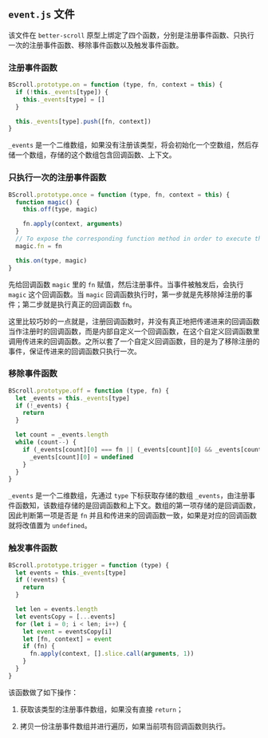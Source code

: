 ## `event.js` 文件

该文件在 `better-scroll` 原型上绑定了四个函数，分别是注册事件函数、只执行一次的注册事件函数、移除事件函数以及触发事件函数。

### 注册事件函数

```js
BScroll.prototype.on = function (type, fn, context = this) {
  if (!this._events[type]) {
    this._events[type] = []
  }

  this._events[type].push([fn, context])
}
```

`_events` 是一个二维数组，如果没有注册该类型，将会初始化一个空数组，然后存储一个数组，存储的这个数组包含回调函数、上下文。

### 只执行一次的注册事件函数

```js
BScroll.prototype.once = function (type, fn, context = this) {
  function magic() {
    this.off(type, magic)

    fn.apply(context, arguments)
  }
  // To expose the corresponding function method in order to execute the off method
  magic.fn = fn

  this.on(type, magic)
}
```

先给回调函数 `magic` 里的 `fn` 赋值，然后注册事件。当事件被触发后，会执行 `magic` 这个回调函数。当 `magic` 回调函数执行时，第一步就是先移除掉注册的事件；第二步就是执行真正的回调函数 `fn`。

这里比较巧妙的一点就是，注册回调函数时，并没有真正地把传递进来的回调函数当作注册时的回调函数，而是内部自定义一个回调函数，在这个自定义回调函数里调用传进来的回调函数。之所以套了一个自定义回调函数，目的是为了移除注册的事件，保证传进来的回调函数只执行一次。

### 移除事件函数

```js
BScroll.prototype.off = function (type, fn) {
  let _events = this._events[type]
  if (!_events) {
    return
  }

  let count = _events.length
  while (count--) {
    if (_events[count][0] === fn || (_events[count][0] && _events[count][0].fn === fn)) {
      _events[count][0] = undefined
    }
  }
}
```

`_events` 是一个二维数组，先通过 `type` 下标获取存储的数组 `_events`，由注册事件函数知，该数组存储的是回调函数和上下文。数组的第一项存储的是回调函数，因此判断第一项是否是 `fn` 并且和传进来的回调函数一致，如果是对应的回调函数就将改值置为 `undefined`。

### 触发事件函数

```js
BScroll.prototype.trigger = function (type) {
  let events = this._events[type]
  if (!events) {
    return
  }

  let len = events.length
  let eventsCopy = [...events]
  for (let i = 0; i < len; i++) {
    let event = eventsCopy[i]
    let [fn, context] = event
    if (fn) {
      fn.apply(context, [].slice.call(arguments, 1))
    }
  }
}
```

该函数做了如下操作：

1. 获取该类型的注册事件数组，如果没有直接 `return`；

2. 拷贝一份注册事件数组并进行遍历，如果当前项有回调函数则执行。
